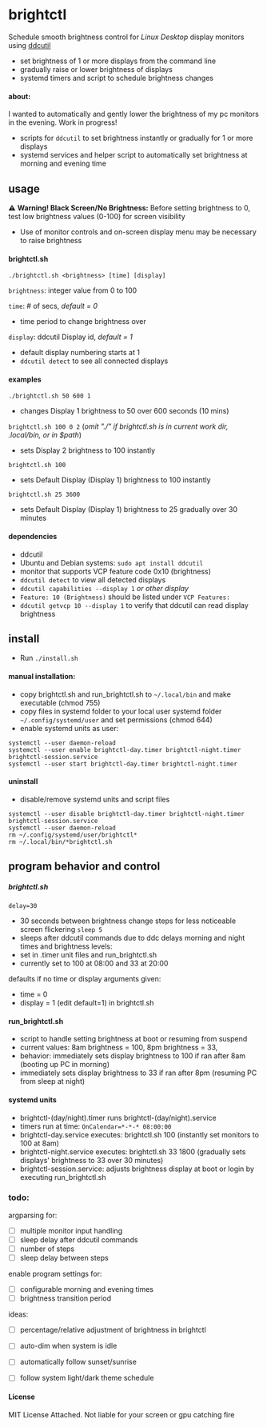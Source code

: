 # brightctl
Schedule smooth brightness control for *Linux Desktop* display monitors using [ddcutil](https://github.com/rockowitz/ddcutil)

* set brightness of 1 or more displays from the command line
* gradually raise or lower brightness of displays
* systemd timers and script to schedule brightness changes

#### about:
I wanted to automatically and gently lower the brightness of my pc monitors in the evening. Work in progress!

* scripts for ```ddcutil``` to set brightness instantly or gradually for 1 or more displays
* systemd services and helper script to automatically set brightness at morning and evening time

## usage
:warning: **Warning! Black Screen/No Brightness:** Before setting brightness to 0, test low brightness values (0-100) for screen visibility 
* Use of monitor controls and on-screen display menu may be necessary to raise brightness

#### brightctl.sh
```
./brightctl.sh <brightness> [time] [display]
```

```brightness```: integer value from 0 to 100

```time```:  # of secs, *default = 0*
* time period to change brightness over

```display```: ddcutil Display id, *default = 1*
* default display numbering starts at 1
* ```ddcutil detect``` to see all connected displays

#### examples
```./brightctl.sh 50 600 1```
* changes Display 1 brightness to 50 over 600 seconds (10 mins)

```brightctl.sh 100 0 2```
(*omit "./" if brightctl.sh is in current work dir, .local/bin, or in $path*)
* sets Display 2 brightness to 100 instantly

```brightctl.sh 100```
* sets Default Display (Display 1) brightness to 100 instantly
  
```brightctl.sh 25 3600```
* sets Default Display (Display 1) brightness to 25 gradually over 30 minutes

#### dependencies
* ddcutil
* Ubuntu and Debian systems: ```sudo apt install ddcutil```
 * monitor that supports VCP feature code 0x10 (brightness)
* ```ddcutil detect``` to view all detected displays
* ```ddcutil capabilities --display 1``` *or other display*
 * ```Feature: 10 (Brightness)``` should be listed under ```VCP Features:```
* ```ddcutil getvcp 10 --display 1``` to verify that ddcutil can read display brightness

## install
* Run ```./install.sh```
  
#### manual installation:
* copy brightctl.sh and run_brightctl.sh to `~/.local/bin` and make executable (chmod 755)
* copy files in systemd folder to your local user systemd folder `~/.config/systemd/user` and set permissions (chmod 644)
* enable systemd units as user: 
```
systemctl --user daemon-reload
systemctl --user enable brightctl-day.timer brightctl-night.timer brightctl-session.service
systemctl --user start brightctl-day.timer brightctl-night.timer
```
#### uninstall
* disable/remove systemd units and script files
```
systemctl --user disable brightctl-day.timer brightctl-night.timer brightctl-session.service
systemctl --user daemon-reload
rm ~/.config/systemd/user/brightctl*
rm ~/.local/bin/*brightctl.sh
```

## program behavior and control
##### brightctl.sh
```delay=30``` 
* 30 seconds between brightness change steps for less noticeable screen flickering
```sleep 5``` 
* sleeps after ddcutil commands due to ddc delays
morning and night times and brightness levels:
 * set in .timer unit files and run_brightctl.sh
 * currently set to 100 at 08:00 and 33 at 20:00

defaults if no time or display arguments given:
* time = 0
* display = 1 (edit default=1) in brightctl.sh

#### run_brightctl.sh
* script to handle setting brightness at boot or resuming from suspend
* current values: 8am brightness = 100, 8pm brightness = 33, 
* behavior: immediately sets display brightness to 100 if ran after 8am (booting up PC in morning)
* immediately sets display brightness to 33 if ran after 8pm (resuming PC from sleep at night)

#### systemd units
* brightctl-(day/night).timer runs brightctl-(day/night).service
* timers run at time: ```OnCalendar=*-*-* 08:00:00```
* brightctl-day.service executes: brightctl.sh 100 (instantly set monitors to 100 at 8am)
* brightctl-night.service executes: brightctl.sh 33 1800 (gradually sets displays' brightness to 33 over 30 minutes)
* brightctl-session.service: adjusts brightness display at boot or login by executing run_brightctl.sh

### todo:
argparsing for:
- [ ] multiple monitor input handling
- [ ] sleep delay after ddcutil commands
- [ ] number of steps
- [ ] sleep delay between steps

enable program settings for:
- [ ] configurable morning and evening times
- [ ] brightness transition period

ideas:
- [ ] percentage/relative adjustment of brightness in brightctl
- [ ] auto-dim when system is idle
- [ ] automatically follow sunset/sunrise
- [ ] follow system light/dark theme schedule


#### License
MIT License Attached. Not liable for your screen or gpu catching fire
